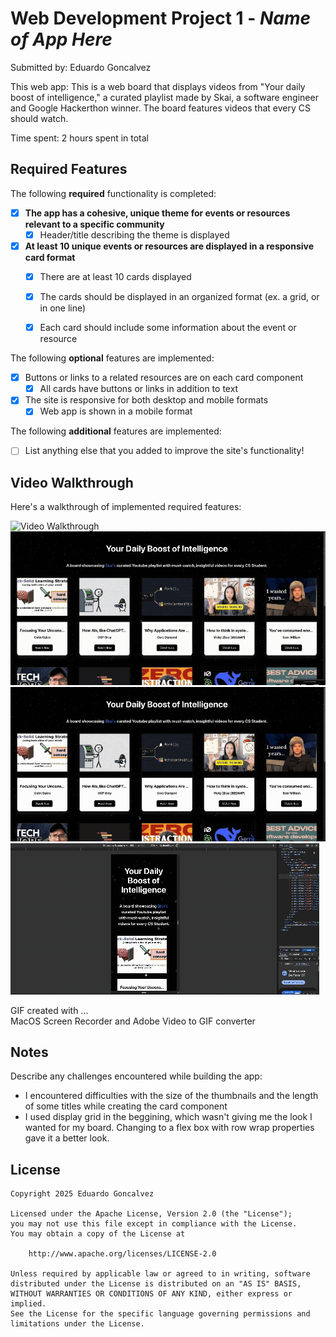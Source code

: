 # Web Development Project 1 - *Name of App Here*

Submitted by: Eduardo Goncalvez

This web app: This is a web board that displays videos from "Your daily boost of intelligence," a curated playlist made by Skai, a software engineer and Google Hackerthon winner. The board features videos that every CS should watch.

Time spent: 2 hours spent in total

## Required Features

The following **required** functionality is completed:

- [X] **The app has a cohesive, unique theme for events or resources relevant to a specific community**
  - [X] Header/title describing the theme is displayed
- [X] **At least 10 unique events or resources are displayed in a responsive card format**
  - [X] There are at least 10 cards displayed 
  - [X] The cards should be displayed in an organized format (ex. a grid, or in one line)
  - [X] Each card should include some information about the event or resource


The following **optional** features are implemented:

- [X] Buttons or links to a related resources are on each card component
  - [X] All cards have buttons or links in addition to text
- [X] The site is responsive for both desktop and mobile formats
  - [X] Web app is shown in a mobile format

The following **additional** features are implemented:

* [ ] List anything else that you added to improve the site's functionality!

## Video Walkthrough

Here's a walkthrough of implemented required features:

<img src='src/assets/READMEgifs/1.gif' title='Video Walkthrough' width='' alt='Video Walkthrough' />
<img src='src/assets/READMEgifs/2.gif' title='Video Walkthrough' width='' alt='Video Walkthrough' />
<img src='src/assets/READMEgifs/3.gif' title='Video Walkthrough' width='' alt='Video Walkthrough' />
<img src='src/assets/READMEgifs/4.gif' title='Video Walkthrough' width='' alt='Video Walkthrough' />

<!-- Replace this with whatever GIF tool you used! -->
GIF created with ...  
MacOS Screen Recorder and Adobe Video to GIF converter

## Notes

Describe any challenges encountered while building the app: 
  - I encountered difficulties with the size of the thumbnails and the length of some titles while creating the card component
  - I used display grid in the beggining, which wasn't giving me the look I wanted for my board. Changing to a flex box with row wrap properties gave it a better look.

## License

    Copyright 2025 Eduardo Goncalvez

    Licensed under the Apache License, Version 2.0 (the "License");
    you may not use this file except in compliance with the License.
    You may obtain a copy of the License at

        http://www.apache.org/licenses/LICENSE-2.0

    Unless required by applicable law or agreed to in writing, software
    distributed under the License is distributed on an "AS IS" BASIS,
    WITHOUT WARRANTIES OR CONDITIONS OF ANY KIND, either express or implied.
    See the License for the specific language governing permissions and
    limitations under the License.